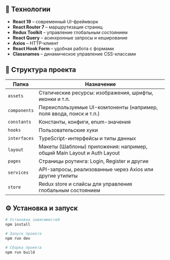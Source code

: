## 🚀 Технологии

-   **React 19** – современный UI-фреймворк
-   **React Router 7** – маршрутизация страниц
-   **Redux Toolkit** – управление глобальным состоянием
-   **React Query** – асинхронные запросы и кеширование
-   **Axios** – HTTP-клиент
-   **React Hook Form** – удобная работа с формами
-   **Classnames** – динамическое управление CSS-классами

## 📁 Структура проекта

| Папка        | Назначение                                                             |
| ------------ | ---------------------------------------------------------------------- |
| `assets`     | Статические ресурсы: изображения, шрифты, иконки и т.п.                |
| `components` | Переиспользуемые UI-компоненты (например, поля ввода, поиск и т.п.)    |
| `constants`  | Константы, конфиги, enum-значения                                      |
| `hooks`      | Пользовательские хуки                                                  |
| `interfaces` | TypeScript-интерфейсы и типы данных                                    |
| `layout`     | Макеты (Шаблоны) приложения: например, общий Main Layout и Auth Layout |
| `pages`      | Страницы роутинга: Login, Register и другие                            |
| `services`   | API-запросы, реализованные через Axios или другие утилиты              |
| `store`      | Redux store и слайсы для управления глобальным состоянием              |

## ⚙️ Установка и запуск

```bash
# Установка зависимостей
npm install

# Запуск проекта
npm run dev

# Сборка проекта
npm run build
```
